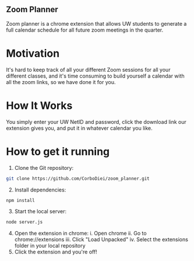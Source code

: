 ## Zoom Planner

Zoom planner is a chrome extension that allows UW students to generate a full calendar schedule for all future zoom meetings in the quarter.

# Motivation

It's hard to keep track of all your different Zoom sessions for all your different classes, and it's time consuming to build yourself a calendar with all the zoom links, so we have done it for you.

# How It Works

You simply enter your UW NetID and password, click the download link our extension gives you, and put it in whatever calendar you like.

# How to get it running

1. Clone the Git repository:

```bash
git clone https://github.com/CorboDiei/zoom_planner.git
```

2. Install dependencies:

```bash
npm install
```

3. Start the local server:

```bash
node server.js
```

4. Open the extension in chrome:
   i. Open chrome
   ii. Go to chrome://extensions
   iii. Click "Load Unpacked"
   iv. Select the extensions folder in your local repository
5. Click the extension and you're off!
